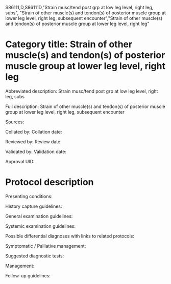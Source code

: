 S86111,D,S86111D,"Strain musc/tend post grp at low leg level, right leg, subs", "Strain of other muscle(s) and tendon(s) of posterior muscle group at lower leg level, right leg, subsequent encounter","Strain of other muscle(s) and tendon(s) of posterior muscle group at lower leg level, right leg"
# Category title: Strain of other muscle(s) and tendon(s) of posterior muscle group at lower leg level, right leg

Abbreviated description: Strain musc/tend post grp at low leg level, right leg, subs

Full description: Strain of other muscle(s) and tendon(s) of posterior muscle group at lower leg level, right leg, subsequent encounter

Sources:

Collated by:
Collation date:

Reviewed by:
Review date:

Validated by:
Validation date:

Approval UID:

# Protocol description

Presenting conditions:

History capture guidelines:

General examination guidelines:

Systemic examination guidelines:

Possible differential diagnoses with links to related protocols:

Symptomatic / Palliative management:

Suggested diagnostic tests:

Management:

Follow-up guidelines:
